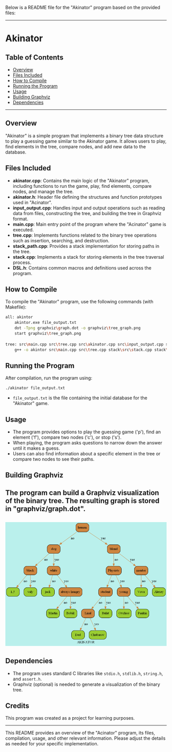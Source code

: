 Below is a README file for the "Akinator" program based on the provided files:

---

# Akinator

## Table of Contents
- [Overview](#Overview)
- [Files Included](#Files-Included)
- [How to Compile](#how-to-compile)
- [Running the Program](#Running-the-Program)
- [Usage](#usage)
- [Building Graphviz](#Building-Graphviz)
- [Dependencies](#Dependencies)

---

## Overview
"Akinator" is a simple program that implements a binary tree data structure to play a guessing game similar to the Akinator game. It allows users to play, find elements in the tree, compare nodes, and add new data to the database.

## Files Included
- **akinator.cpp**: Contains the main logic of the "Akinator" program, including functions to run the game, play, find elements, compare nodes, and manage the tree.
- **akinator.h**: Header file defining the structures and function prototypes used in "Acinator".
- **input_output.cpp**: Handles input and output operations such as reading data from files, constructing the tree, and building the tree in Graphviz format.
- **main.cpp**: Main entry point of the program where the "Acinator" game is executed.
- **tree.cpp**: Implements functions related to the binary tree operations such as insertion, searching, and destruction.
- **stack_path.cpp**: Provides a stack implementation for storing paths in the tree.
- **stack.cpp**: Implements a stack for storing elements in the tree traversal process.
- **DSL.h**: Contains common macros and definitions used across the program.

## How to Compile
To compile the "Akinator" program, use the following commands (with Makefile):
```bash
all: akintor
	akintor.exe file_output.txt
	dot -Tpng graphviz\graph.dot -o graphviz\tree_graph.png
	start graphviz\tree_graph.png

tree: src\main.cpp src\tree.cpp src\akinator.cpp src\input_output.cpp stack\src\stack.cpp stack\src\stack_path.cpp
	g++ -o akintor src\main.cpp src\tree.cpp stack\src\stack.cpp stack\src\stack_path.cpp src\akinator.cpp src\input_output.cpp


```

## Running the Program
After compilation, run the program using:
```bash
./akinator file_output.txt
```
- `file_output.txt` is the file containing the initial database for the "Akinator" game.

## Usage
- The program provides options to play the guessing game ('p'), find an element ('f'), compare two nodes ('c'), or stop ('s').
- When playing, the program asks questions to narrow down the answer until it makes a guess.
- Users can also find information about a specific element in the tree or compare two nodes to see their paths.

## Building Graphviz
The program can build a Graphviz visualization of the binary tree. The resulting graph is stored in "graphviz/graph.dot".
---
![Example Image](graphviz/tree_graph.png)
---
## Dependencies
- The program uses standard C libraries like `stdio.h`, `stdlib.h`, `string.h`, and `assert.h`.
- Graphviz (optional) is needed to generate a visualization of the binary tree.

## Credits
This program was created as a project for learning purposes.

---

This README provides an overview of the "Acinator" program, its files, compilation, usage, and other relevant information. Please adjust the details as needed for your specific implementation.
